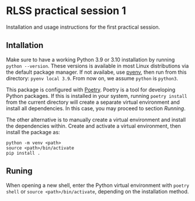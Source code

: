 # RLSS practical session 1

Installation and usage instructions for the first practical session.


## Intallation

Make sure to have a working Python 3.9 or 3.10 installation by running `python --version`.
These versions is available in most Linux distributions via the default package manager.
If not availabe, use [pyenv](https://github.com/pyenv/pyenv), then run from this directory: `pyenv local 3.9`. From now on, we assume `python` is `python3`.

This package is configured with [Poetry](https://python-poetry.org/). Poetry is a tool for developing Python packages. If this is installed in your system, running `poetry install` from the current directory will create a separate virtual environment and install all dependencies. In this case, you may proceed to section *Running*.

The other alternative is to manually create a virtual environment and install the dependencies within.
Create and activate a virtual environment, then install the package as:

    python -m venv <path>
    source <path>/bin/activate
    pip install .


## Runing

When opening a new shell, enter the Python virtual environment with `poetry shell` or `source <path>/bin/activate`, depending on the installation method.

